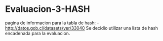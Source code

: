 # Evaluacion-3-HASH
pagina de informacion para la tabla de hash:
  -http://datos.gob.cl/datasets/ver/33040
Se decidio utilizar una lista de hash encadenada para la evaluacion.
